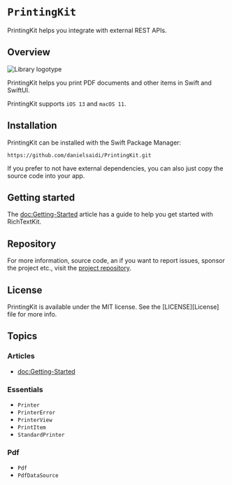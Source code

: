 # ``PrintingKit``

PrintingKit helps you integrate with external REST APIs.


## Overview

![Library logotype](Logo.png)

PrintingKit helps you print PDF documents and other items in Swift and SwiftUI.

PrintingKit supports `iOS 13` and `macOS 11`.



## Installation

PrintingKit can be installed with the Swift Package Manager:

```
https://github.com/danielsaidi/PrintingKit.git
```

If you prefer to not have external dependencies, you can also just copy the source code into your app.



## Getting started

The <doc:Getting-Started> article has a guide to help you get started with RichTextKit.



## Repository

For more information, source code, an if you want to report issues, sponsor the project etc., visit the [project repository](https://github.com/danielsaidi/PrintingKit).



## License

PrintingKit is available under the MIT license. See the [LICENSE][License] file for more info.



## Topics

### Articles

- <doc:Getting-Started>

### Essentials

- ``Printer``
- ``PrinterError``
- ``PrinterView``
- ``PrintItem``
- ``StandardPrinter``

### Pdf

- ``Pdf``
- ``PdfDataSource``
